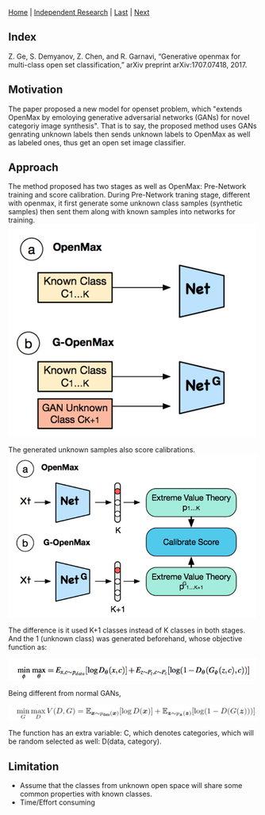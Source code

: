 [Home](https://clojia.github.io/) | [Independent Research](https://clojia.github.io/independent_research/) | [Last](https://clojia.github.io/independent_research/2018-09-IR-Look-and-Think-Twice) | [Next](https://clojia.github.io/independent_research/2018-09-IR-Neural-Machine-Translation)

## Index
Z. Ge, S. Demyanov, Z. Chen, and R. Garnavi, “Generative
openmax for multi-class open set classification,” arXiv preprint
arXiv:1707.07418, 2017.

## Motivation
The paper proposed a new model for openset problem, which "extends OpenMax by emoloying generative adversarial networks (GANs) for novel categoriy image synthesis". That is to say, the proposed method uses GANs genrating unknown labels then sends unknown labels to OpenMax as well as labeled ones, thus get an open set image classifier.

## Approach
The method proposed has two stages as well as OpenMax: Pre-Network training and score calibration.
During Pre-Network traning stage, different with openmax, it first generate some unknown class samples (synthetic samples) then sent them along with known samples into networks for training.
<img src="images/pre-network.png" width="500"> 

The generated unknown samples also score calibrations.
<img src="images/score-calibration.png" width="500"> 

The difference is it used K+1 classes instead of K classes in both stages. And the 1 (unknown class) was generated beforehand, whose objective function as:

<img src="images/G-OpenMax-Obj.png" width="500"> 

Being different from normal GANs,

<img src="images/gans_minmax.png" width="500"> 

The function has an extra variable: C, which denotes categories, which will be random selected as well: D(data, category).



## Limitation 
- Assume that the classes from unknown open space will share some common properties with known classes.
- Time/Effort consuming
